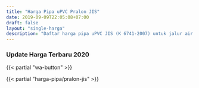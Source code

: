 ```yaml
---
title: "Harga Pipa uPVC Pralon JIS"
date: 2019-09-09T22:05:08+07:00
draft: false
layout: "single-harga"
description: "Daftar harga pipa uPVC JIS (K 6741-2007) untuk jalur air bersih bertekanan dan untuk air buangan (kotor)."
---
```


### Update Harga Terbaru 2020

{{< partial "wa-button" >}}

{{< partial "harga-pipa/pralon-jis" >}}